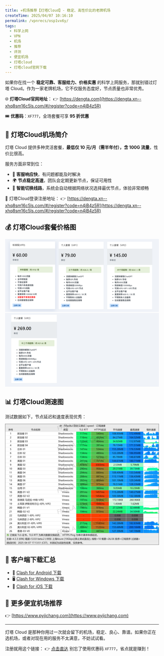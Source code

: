 ```yaml
---
title: ✈️机场推荐【灯塔Cloud】- 稳定、高性价比的老牌机场
createTime: 2025/04/07 10:16:10
permalink: /vpnrecs/osp1vx6y/
tags:
  - 科学上网
  - VPN
  - 机场
  - 推荐
  - 评测
  - 便宜机场
  - 灯塔cloud
  - 灯塔cloud官网下载
---
```


如果你在找一个 **稳定可靠、客服给力、价格实惠** 的科学上网服务，那就别错过灯塔 Cloud。作为一家老牌机场，它不仅服务态度好，节点质量也非常优秀。

🌐 **灯塔Cloud官网地址**：
👉 [https://dengta.com](https://dengta.xn--xhq8sm16c5ls.com/#/register?code=n4jB4z5R)

🎟️ **优惠码**：`XF777`，全场套餐可享 **95 折优惠**

<!-- more -->

## 🚀 灯塔Cloud机场简介

灯塔 Cloud 提供多种灵活套餐，**最低仅 10 元/月（需半年付），含 100G 流量**，性价比很高。

服务方面非常到位：
- 💬 **客服响应快**，有问题都能及时解决
- 🌍 **节点稳定高速**，团队会定期更新节点，保证可用性
- 🔄 **智能切换线路**，系统会自动根据网络状况选择最优节点，体验非常顺畅

📌 灯塔Cloud登录注册地址：
👉 [https://dengta.xn--xhq8sm16c5ls.com/#/register?code=n4jB4z5R](https://dengta.xn--xhq8sm16c5ls.com/#/register?code=n4jB4z5R)

## 💰 灯塔Cloud套餐价格图

![灯塔cloud机场价格](images/机场推荐灯塔cloud/image.png)
![灯塔cloud机场价格](images/机场推荐灯塔cloud/image-1.png)

## 📊 灯塔Cloud测速图

测试数据如下，节点延迟和速度表现优秀：

![灯塔cloud机场测试](images/机场推荐灯塔cloud/image-2.png)

## 🧩 客户端下载汇总

- 📱 [Clash for Android 下载](https://www.pyjichang.com/doc/eh8f4n86/)
- 🖥 [Clash for Windows 下载](https://www.pyjichang.com/doc/0gematwc/)
- 🍎 [Clash for iOS 下载](https://www.pyjichang.com/doc/z747kgjd/)

## 🧭 更多便宜机场推荐

👉 [https://www.pyjichang.com](https://www.pyjichang.com)

---

灯塔 Cloud 是那种你用过一次就会留下的机场，稳定、良心、靠谱。如果你正在选机场，或者对现在用的服务不太满意，不妨试试看。

注册就用这个链接：
👉 [点击直达](https://dengta.xn--xhq8sm16c5ls.com/#/register?code=n4jB4z5R)
别忘了使用优惠码 `XF777`，省点就是赚到！